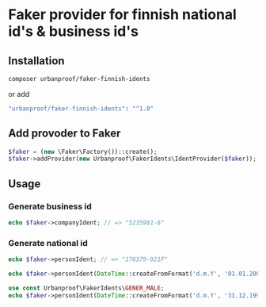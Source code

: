 # Faker provider for finnish national id's & business id's


## Installation

```sh
composer urbanproof/faker-finnish-idents
```
or add
```sh
"urbanproof/faker-finnish-idents": "^1.0"
```

## Add provoder to Faker
```php
$faker = (new \Faker\Factory())::create();
$faker->addProvider(new Urbanproof\FakerIdents\IdentProvider($faker));
```

## Usage

### Generate business id
```php
echo $faker->companyIdent; // => "5235981-6"
```

### Generate national id
```php
echo $faker->personIdent; // => "170379-921F"
```

```php
echo $faker->personIdent(DateTime::createFromFormat('d.m.Y', '01.01.2000'); // => "010100A3967"
```

```php
use const Urbanproof\FakerIdents\GENER_MALE;
echo $faker->personIdent(DateTime::createFromFormat('d.m.Y', '31.12.1999'), GENER_MALE); // => "311299-4059"
```
